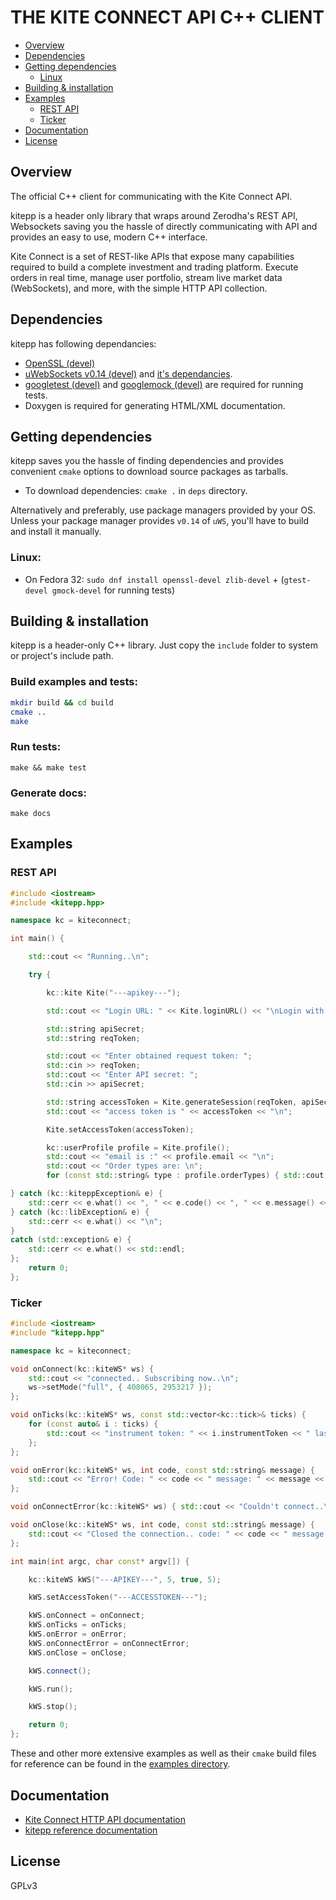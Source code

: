 # THE KITE CONNECT API C++ CLIENT

- [Overview](https://github.com/bhumitattarde/kitepp#overview)
- [Dependencies](https://github.com/bhumitattarde/kitepp#dependencies)
- [Getting dependencies](https://github.com/bhumitattarde/kitepp#getting-dependencies)
	- [Linux](https://github.com/bhumitattarde/kitepp#linux)
- [Building & installation](https://github.com/bhumitattarde/kitepp#building--installation)
- [Examples](https://github.com/bhumitattarde/kitepp#examples)
	- [REST API](https://github.com/bhumitattarde/kitepp#rest-api)
	- [Ticker](https://github.com/bhumitattarde/kitepp#ticker)
- [Documentation](https://github.com/bhumitattarde/kitepp#documentation)
- [License](https://github.com/bhumitattarde/kitepp#license)




## Overview

The official C++ client for communicating with the Kite Connect API. 

kitepp is a header only library that wraps around Zerodha's REST API, Websockets saving you the hassle of directly communicating with API and provides an easy to use, modern C++ interface.

Kite Connect is a set of REST-like APIs that expose many capabilities required to build a complete investment and trading platform. Execute orders in real time, manage user portfolio, stream live market data (WebSockets), and more, with the simple HTTP API collection.

## Dependencies

kitepp has following dependancies:
- [OpenSSL (devel)](https://github.com/openssl/openssl "OpenSSL")
- [uWebSockets v0.14 (devel)](https://github.com/uNetworking/uWebSockets/tree/v0.14) and [it's dependancies](https://github.com/hoytech/uWebSockets/blob/master/docs/Misc.-details.md#dependencies).
- [googletest (devel)]() and [googlemock (devel)]() are required for running tests.
- Doxygen is required for generating HTML/XML documentation.

## Getting dependencies

kitepp saves you the hassle of finding dependencies and provides convenient `cmake` options to download source packages as tarballs. 

- To download dependencies: `cmake .` in `deps` directory.

Alternatively and preferably, use package managers provided by your OS. Unless your package manager provides `v0.14` of `uWS`, you'll have to build and install it manually.

### Linux:
- On Fedora 32:
`sudo dnf install openssl-devel zlib-devel` + (`gtest-devel gmock-devel` for running tests)

## Building & installation

kitepp is a header-only C++ library. Just copy the `include` folder to system or project's include path.

### Build examples and tests:
```bash
mkdir build && cd build
cmake .. 
make
```

### Run tests:
`make && make test`

### Generate docs:
`make docs`

## Examples

### REST API

```c++
#include <iostream>
#include <kitepp.hpp>

namespace kc = kiteconnect;

int main() {

    std::cout << "Running..\n";

    try {

        kc::kite Kite("---apikey---");

        std::cout << "Login URL: " << Kite.loginURL() << "\nLogin with this URL and obtain the request token.\n";

        std::string apiSecret;
        std::string reqToken;

        std::cout << "Enter obtained request token: ";
        std::cin >> reqToken;
        std::cout << "Enter API secret: ";
        std::cin >> apiSecret;

        std::string accessToken = Kite.generateSession(reqToken, apiSecret).tokens.accessToken;
        std::cout << "access token is " << accessToken << "\n";

        Kite.setAccessToken(accessToken);

        kc::userProfile profile = Kite.profile();
        std::cout << "email is :" << profile.email << "\n";
        std::cout << "Order types are: \n";
        for (const std::string& type : profile.orderTypes) { std::cout << type << ", "; };

} catch (kc::kiteppException& e) {
    std::cerr << e.what() << ", " << e.code() << ", " << e.message() << "\n";
} catch (kc::libException& e) {
    std::cerr << e.what() << "\n";
}
catch (std::exception& e) {
    std::cerr << e.what() << std::endl;
};
    return 0;
};
```


### Ticker

```c++
#include <iostream>
#include "kitepp.hpp"

namespace kc = kiteconnect;

void onConnect(kc::kiteWS* ws) {
    std::cout << "connected.. Subscribing now..\n";
    ws->setMode("full", { 408065, 2953217 });
};

void onTicks(kc::kiteWS* ws, const std::vector<kc::tick>& ticks) {
    for (const auto& i : ticks) {
        std::cout << "instrument token: " << i.instrumentToken << " last price: " << i.lastPrice << "\n";
    };
};

void onError(kc::kiteWS* ws, int code, const std::string& message) {
    std::cout << "Error! Code: " << code << " message: " << message << "\n";
};

void onConnectError(kc::kiteWS* ws) { std::cout << "Couldn't connect..\n"; };

void onClose(kc::kiteWS* ws, int code, const std::string& message) {
    std::cout << "Closed the connection.. code: " << code << " message: " << message << "\n";
};

int main(int argc, char const* argv[]) {

    kc::kiteWS kWS("---APIKEY---", 5, true, 5);

    kWS.setAccessToken("---ACCESSTOKEN---");

    kWS.onConnect = onConnect;
    kWS.onTicks = onTicks;
    kWS.onError = onError;
    kWS.onConnectError = onConnectError;
    kWS.onClose = onClose;

    kWS.connect();

    kWS.run();

    kWS.stop();

    return 0;
};
```

These and other more extensive examples as well as their `cmake` build files for reference can be found in the [examples directory](https://github.com/bhumitattarde/kitepp/tree/main/examples).

## Documentation

- [Kite Connect HTTP API documentation](https://kite.trade/docs/connect/v3/)
- [kitepp reference documentation](link_to_doxygen_docs_site)

## License

GPLv3





